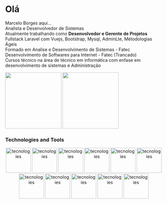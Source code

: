 # Olá
Marcelo Borges aqui... <br>
Analista e Desenvolvedor de Sistemas <br>
Atualmente trabalhando como <b>Desenvolvedor e Gerente de Projetos</b> Fullstack Laravel com Vuejs, Bootstrap, Mysql, AdminLte, Métodologias Ágeis <br>
Formado em Analise e Desenvolvimento de Sistemas - Fatec <br>
Desenvolvimento de Softwares para Internet - Fatec (Trancado) <br>
Cursos técnico na área de técnico em informática com enfase em desenvolvimento de sistemas e Administração <br>

<div>
  <img height="180em" src="https://github-readme-stats.vercel.app/api?username=marceloaborges&show_icons=true&theme=dark"/>
  <img height="180em" src="https://github-readme-stats.vercel.app/api/top-langs/?username=marceloaborges&layout=compact&theme=dark"/>
</div>

### Technologies and Tools
<div align="center">
  <img alt="tecnologies" height="80" widht="80" src="https://cdn.jsdelivr.net/gh/devicons/devicon/icons/laravel/laravel-plain-wordmark.svg" />
  <img alt="tecnologies" height="80" widht="80" src="https://cdn.jsdelivr.net/gh/devicons/devicon/icons/php/php-plain.svg" />
  <img alt="tecnologies" height="80" widht="80" src="https://cdn.jsdelivr.net/gh/devicons/devicon/icons/javascript/javascript-original.svg" />
  <img alt="tecnologies" height="80" widht="80" src="https://cdn.jsdelivr.net/gh/devicons/devicon/icons/vuejs/vuejs-original-wordmark.svg" />
  <img alt="tecnologies" height="80" widht="80" src="https://cdn.jsdelivr.net/gh/devicons/devicon/icons/nodejs/nodejs-original-wordmark.svg" />
  <img alt="tecnologies" height="80" widht="80" src="https://cdn.jsdelivr.net/gh/devicons/devicon/icons/linux/linux-original.svg" />  
  <img alt="tecnologies" height="80" widht="80" src="https://cdn.jsdelivr.net/gh/devicons/devicon/icons/html5/html5-original.svg" />
  <img alt="tecnologies" height="80" widht="80" src="https://cdn.jsdelivr.net/gh/devicons/devicon/icons/css3/css3-plain-wordmark.svg" />
  <img alt="tecnologies" height="80" widht="80" src="https://cdn.jsdelivr.net/gh/devicons/devicon/icons/bootstrap/bootstrap-original.svg" />
  <img alt="tecnologies" height="80" widht="80" src="https://cdn.jsdelivr.net/gh/devicons/devicon/icons/digitalocean/digitalocean-original-wordmark.svg" />
  <img alt="tecnologies" height="80" widht="80" src="https://cdn.jsdelivr.net/gh/devicons/devicon/icons/mysql/mysql-plain-wordmark.svg" />
  
</div>
